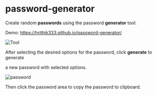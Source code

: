 # password-generator

Create random **passwords** using the password **generator** tool.

Demo: https://hrithik333.github.io/password-generator/

![Tool](https://github.com/devloop01/password-generator/blob/master/img/Screenshot%20from%202020-01-01%2003-54-29.png)

After selecting the desired options for the password, click **generate** to generate 

a new password with selected options.

![password](https://github.com/devloop01/password-generator/blob/master/img/Screenshot%20from%202020-01-01%2003-54-50.png)

Then click the password area to copy the password to clipboard.

